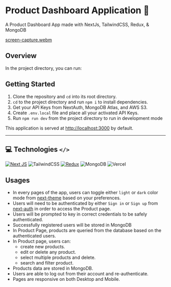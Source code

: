 # Product Dashboard Application 🎁

A Product Dashboard App made with NextJs, TailwindCSS, Redux, & MongoDB

[screen-capture.webm](https://user-images.githubusercontent.com/50259107/201120731-0f64592c-6f76-49c6-96d0-6a93753f4f75.webm)

## Overview

In the project directory, you can run:

## Getting Started

1. Clone the repository and `cd` into its root directory.
2. `cd` to the project directory and run `npm i` to install dependencies.
3. Get your API Keys from NextAuth, MongoDB Atlas, and AWS S3.
4. Create `.env.local` file and place all your activated API Keys.
5. Run `npm run dev` from the project directory to run in development mode


This application is served at [http://localhost:3000](http://localhost:3000) by default.

---
## 💻 Technologies `</>`
[![Next JS](https://img.shields.io/badge/Next-black?style=for-the-badge&logo=next.js&logoColor=white)](https://nextjs.org/)
![TailwindCSS](https://img.shields.io/badge/tailwindcss-%2338B2AC.svg?style=for-the-badge&logo=tailwind-css&logoColor=white)
[![Redux](https://img.shields.io/badge/redux-%23593d88.svg?style=for-the-badge&logo=redux&logoColor=white)](https://redux-toolkit.js.org/)
![MongoDB](https://img.shields.io/badge/MongoDB-%234ea94b.svg?style=for-the-badge&logo=mongodb&logoColor=white)
![Vercel](https://img.shields.io/badge/vercel-%23000000.svg?style=for-the-badge&logo=vercel&logoColor=white)


## Usages
- In every pages of the app, users can toggle either `light` or `dark` color mode from [next-theme](https://www.npmjs.com/package/next-themes) based on your preferences.
- Users will need to be authenticated by either `Sign in` or `Sign up` from [next-auth](https://www.npmjs.com/package/next-auth) in order to access the Product page.
- Users will be prompted to key in correct credentials to be safely authenticated.
- Successfully registered users will be stored in MongoDB
- In Product Page, products are queried from the database based on the authenticated users.
- In Product page, users can: 
  - create new products.
  - edit or delete any product.
  - select multiple products and delete.
  - search and filter product.
- Products data are stored in MongoDB.
- Users are able to log out from their account and re-authenticate.
- Pages are responsive on both Desktop and Mobile.
